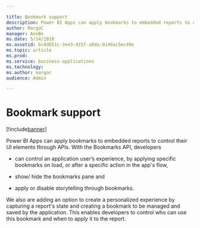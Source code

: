 ```yaml
---

title: Bookmark support
description: Power BI Apps can apply bookmarks to embedded reports to control their UI elements through APIs.
author: MargoC
manager: AnnBe
ms.date: 5/14/2018
ms.assetid: bc4d051c-3ee3-415f-a8da-0146ac5ec49e
ms.topic: article
ms.prod: 
ms.service: business-applications
ms.technology: 
ms.author: margoc
audience: Admin

---
```

#  Bookmark support




[!include[banner](../../../../includes/banner.md)]

Power BI Apps can apply bookmarks to embedded reports to control their UI
elements through APIs. With the Bookmarks API, developers

-   can control an application user’s experience, by applying specific bookmarks
    on load, or after a specific action in the app's flow,

-   show/ hide the bookmarks pane and

-   apply or disable storytelling through bookmarks.

We also are adding an option to create a personalized experience by capturing a
report's state and creating a bookmark to be managed and saved by the
application. This enables developers to control who can use this bookmark and
when to apply it to the report.
